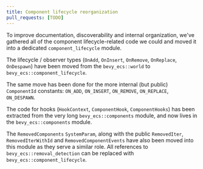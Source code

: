 ```yaml
---
title: Component lifecycle reorganization
pull_requests: [TODO]
---
```


To improve documentation, discoverability and internal organization, we've gathered all of the component lifecycle-related code we could and moved it into a dedicated `component_lifecycle` module.

The lifecycle / observer types (`OnAdd`, `OnInsert`, `OnRemove`, `OnReplace`, `OnDespawn`) have been moved from the `bevy_ecs::world` to `bevy_ecs::component_lifecycle`.

The same move has been done for the more internal (but public) `ComponentId` constants: `ON_ADD`, `ON_INSERT`, `ON_REMOVE`, `ON_REPLACE`, `ON_DESPAWN`.

The code for hooks (`HookContext`, `ComponentHook`, `ComponentHooks`) has been extracted from the very long `bevy_ecs::components` module, and now lives in the `bevy_ecs::components` module.

The `RemovedComponents` `SystemParam`, along with the public `RemovedIter`, `RemovedIterWithId` and `RemovedComponentEvents` have also been moved into this module as they serve a similar role. All references to `bevy_ecs::removal_detection` can be replaced with `bevy_ecs::component_lifecycle`.
